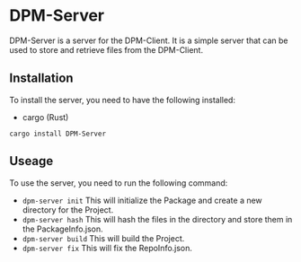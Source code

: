 # DPM-Server
DPM-Server is a server for the DPM-Client. It is a simple server that can be used to store and retrieve files from the DPM-Client.

## Installation
To install the server, you need to have the following installed:
- cargo (Rust)
```
cargo install DPM-Server
```

## Useage
To use the server, you need to run the following command:
- ```dpm-server init``` This will initialize the Package and create a new directory for the Project.
- ```dpm-server hash``` This will hash the files in the directory and store them in the PackageInfo.json.
- ```dpm-server build``` This will build the Project.
- ```dpm-server fix``` This will fix the RepoInfo.json.
